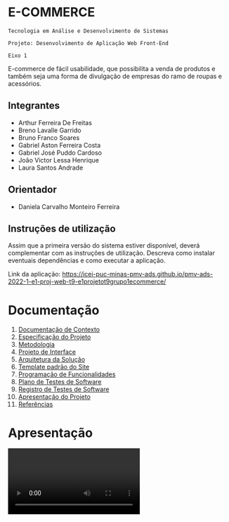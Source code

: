 # E-COMMERCE

`Tecnologia em Análise e Desenvolvimento de Sistemas`

`Projeto: Desenvolvimento de Aplicação Web Front-End`

`Eixo 1`

E-commerce de fácil usabilidade, que possibilita a venda de produtos e também seja uma forma de divulgação de empresas do ramo de roupas e acessórios.

## Integrantes

* Arthur Ferreira De Freitas
* Breno Lavalle Garrido
* Bruno Franco Soares
* Gabriel Aston Ferreira Costa
* Gabriel José Puddo Cardoso
* João Victor Lessa Henrique
* Laura Santos Andrade

## Orientador

* Daniela Carvalho Monteiro Ferreira

## Instruções de utilização

Assim que a primeira versão do sistema estiver disponível, deverá complementar com as instruções de utilização. Descreva como instalar eventuais dependências e como executar a aplicação.

Link da aplicação: https://icei-puc-minas-pmv-ads.github.io/pmv-ads-2022-1-e1-proj-web-t9-e1projetot9grupo1ecommerce/

# Documentação

<ol>
<li><a href="docs/01-Documentação de Contexto.md"> Documentação de Contexto</a></li>
<li><a href="docs/02-Especificação do Projeto.md"> Especificação do Projeto</a></li>
<li><a href="docs/03-Metodologia.md"> Metodologia</a></li>
<li><a href="docs/04-Projeto de Interface.md"> Projeto de Interface</a></li>
<li><a href="docs/05-Arquitetura da Solução.md"> Arquitetura da Solução</a></li>
<li><a href="docs/06-Template padrão do Site.md"> Template padrão do Site</a></li>
<li><a href="docs/07-Programação de Funcionalidades.md"> Programação de Funcionalidades</a></li>
<li><a href="docs/08-Plano de Testes de Software.md"> Plano de Testes de Software</a></li>
<li><a href="docs/09-Registro de Testes de Software.md"> Registro de Testes de Software</a></li>
<li><a href="docs/10-Apresentação do Projeto.md"> Apresentação do Projeto</a></li>
<li><a href="docs/11-Referências.md"> Referências</a></li>
</ol>

# Apresentação

<video src="presentation/Video_Apresentacao_Ecommerce_PUC.mp4" controls>
  <p>Your browser doesn't support HTML5 video. Here is a <a href="presentation/Video_Apresentacao_Ecommerce_PUC.mp4">link to the video</a> instead.</p>
</video>